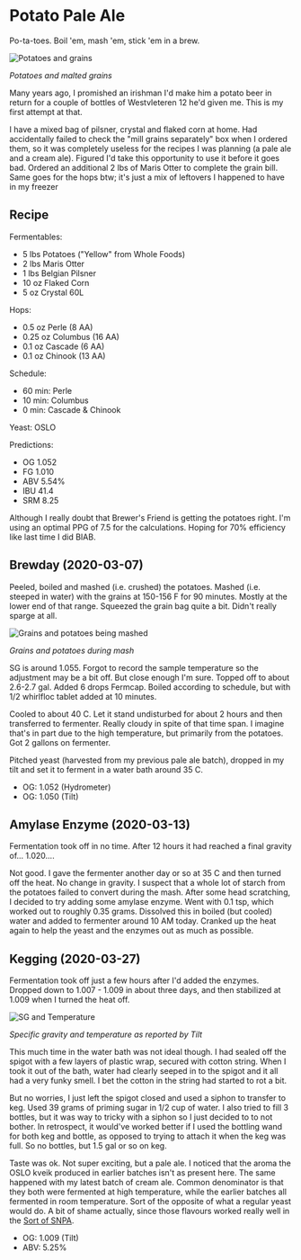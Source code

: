 # Potato Pale Ale

Po-ta-toes. Boil 'em, mash 'em, stick 'em in a brew.

![Potatoes and grains](fermentables_2020-03-07.jpg)

*Potatoes and malted grains*

Many years ago, I promished an irishman I'd make him a potato beer in
return for a couple of bottles of Westvleteren 12 he'd given me. This
is my first attempt at that.

I have a mixed bag of pilsner, crystal and flaked corn at home. Had
accidentally failed to check the "mill grains separately" box when I
ordered them, so it was completely useless for the recipes I was
planning (a pale ale and a cream ale). Figured I'd take this
opportunity to use it before it goes bad. Ordered an additional 2 lbs
of Maris Otter to complete the grain bill. Same goes for the hops btw;
it's just a mix of leftovers I happened to have in my freezer

## Recipe

Fermentables:
- 5 lbs Potatoes ("Yellow" from Whole Foods)
- 2 lbs Maris Otter
- 1 lbs Belgian Pilsner
- 10 oz Flaked Corn
- 5 oz Crystal 60L

Hops:
- 0.5 oz Perle (8 AA)
- 0.25 oz Columbus (16 AA)
- 0.1 oz Cascade (6 AA)
- 0.1 oz Chinook (13 AA)

Schedule:
- 60 min: Perle
- 10 min: Columbus
- 0 min: Cascade & Chinook

Yeast: OSLO

Predictions:
- OG 1.052
- FG 1.010
- ABV 5.54%
- IBU 41.4
- SRM 8.25

Although I really doubt that Brewer's Friend is getting the potatoes
right. I'm using an optimal PPG of 7.5 for the calculations. Hoping
for 70% efficiency like last time I did BIAB.

## Brewday (2020-03-07)

Peeled, boiled and mashed (i.e. crushed) the potatoes. Mashed
(i.e. steeped in water) with the grains at 150-156 F for 90
minutes. Mostly at the lower end of that range. Squeezed the grain bag
quite a bit. Didn't really sparge at all.

![Grains and potatoes being mashed](mash_2020-03-07.jpg)

*Grains and potatoes during mash*

SG is around 1.055. Forgot to record the sample temperature so the
adjustment may be a bit off. But close enough I'm sure. Topped off to
about 2.6-2.7 gal. Added 6 drops Fermcap. Boiled according to
schedule, but with 1/2 whirlfloc tablet added at 10 minutes.

Cooled to about 40 C. Let it stand undisturbed for about 2 hours and
then transferred to fermenter. Really cloudy in spite of that time
span. I imagine that's in part due to the high temperature, but
primarily from the potatoes. Got 2 gallons on fermenter.

Pitched yeast (harvested from my previous pale ale batch), dropped in
my tilt and set it to ferment in a water bath around 35 C.

- OG: 1.052 (Hydrometer)
- OG: 1.050 (Tilt)

## Amylase Enzyme (2020-03-13)

Fermentation took off in no time. After 12 hours it had reached a
final gravity of... 1.020....

Not good. I gave the fermenter another day or so at 35 C and then
turned off the heat. No change in gravity. I suspect that a whole lot
of starch from the potatoes failed to convert during the mash. After
some head scratching, I decided to try adding some amylase
enzyme. Went with 0.1 tsp, which worked out to roughly 0.35
grams. Dissolved this in boiled (but cooled) water and added to
fermenter around 10 AM today. Cranked up the heat again to help the
yeast and the enzymes out as much as possible.

## Kegging (2020-03-27)

Fermentation took off just a few hours after I'd added the
enzymes. Dropped down to 1.007 - 1.009 in about three days, and then
stabilized at 1.009 when I turned the heat off.

![SG and Temperature](tilt_2020-03-07.png)

*Specific gravity and temperature as reported by Tilt*

This much time in the water bath was not ideal though. I had sealed
off the spigot with a few layers of plastic wrap, secured with cotton
string. When I took it out of the bath, water had clearly seeped in to
the spigot and it all had a very funky smell. I bet the cotton in the
string had started to rot a bit.

But no worries, I just left the spigot closed and used a siphon to
transfer to keg. Used 39 grams of priming sugar in 1/2 cup of water. I
also tried to fill 3 bottles, but it was way to tricky with a siphon
so I just decided to to not bother. In retrospect, it would've worked
better if I used the bottling wand for both keg and bottle, as opposed
to trying to attach it when the keg was full. So no bottles, but 1.5
gal or so on keg.

Taste was ok. Not super exciting, but a pale ale. I noticed that the
aroma the OSLO kveik produced in earlier batches isn't as present
here. The same happened with my latest batch of cream ale. Common
denominator is that they both were fermented at high temperature,
while the earlier batches all fermented in room temperature. Sort of
the opposite of what a regular yeast would do. A bit of shame
actually, since those flavours worked really well in the [Sort of
SNPA](brewlog_2020-02-10.md).

- OG: 1.009 (Tilt)
- ABV: 5.25%
